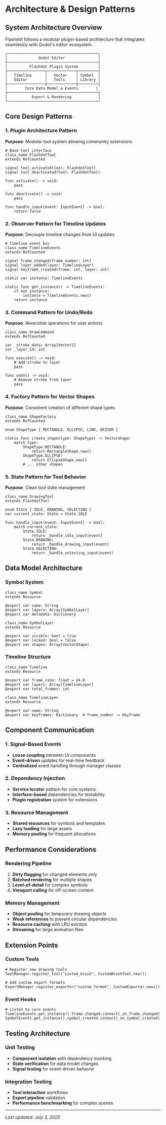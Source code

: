 # Architecture & Design Patterns

## System Architecture Overview

Flashdot follows a modular plugin-based architecture that integrates seamlessly with Godot's editor ecosystem.

```
┌─────────────────────────────────────────┐
│              Godot Editor               │
├─────────────────────────────────────────┤
│          Flashdot Plugin System         │
├─────────────────┬─────────────┬─────────┤
│   Timeline      │   Vector    │ Symbol  │
│   Editor        │   Tools     │ Library │
├─────────────────┼─────────────┼─────────┤
│        Core Data Model & Events        │
├─────────────────────────────────────────┤
│           Export & Rendering            │
└─────────────────────────────────────────┘
```

## Core Design Patterns

### 1. Plugin Architecture Pattern
**Purpose**: Modular tool system allowing community extensions

```gdscript
# Base tool interface
class_name FlashdotTool
extends RefCounted

signal tool_activated(tool: FlashdotTool)
signal tool_deactivated(tool: FlashdotTool)

func activate() -> void:
	pass

func deactivate() -> void:
	pass

func handle_input(event: InputEvent) -> bool:
	return false
```

### 2. Observer Pattern for Timeline Updates
**Purpose**: Decouple timeline changes from UI updates

```gdscript
# Timeline event bus
class_name TimelineEvents
extends RefCounted

signal frame_changed(frame_number: int)
signal layer_added(layer: TimelineLayer)
signal keyframe_created(frame: int, layer: int)

static var instance: TimelineEvents

static func get_instance() -> TimelineEvents:
	if not instance:
		instance = TimelineEvents.new()
	return instance
```

### 3. Command Pattern for Undo/Redo
**Purpose**: Reversible operations for user actions

```gdscript
class_name DrawCommand
extends RefCounted

var _stroke_data: Array[Vector2]
var _layer_id: int

func execute() -> void:
	# Add stroke to layer
	pass

func undo() -> void:
	# Remove stroke from layer
	pass
```

### 4. Factory Pattern for Vector Shapes
**Purpose**: Consistent creation of different shape types

```gdscript
class_name ShapeFactory
extends RefCounted

enum ShapeType { RECTANGLE, ELLIPSE, LINE, BEZIER }

static func create_shape(type: ShapeType) -> VectorShape:
	match type:
		ShapeType.RECTANGLE:
			return RectangleShape.new()
		ShapeType.ELLIPSE:
			return EllipseShape.new()
		# ... other shapes
```

### 5. State Pattern for Tool Behavior
**Purpose**: Clean tool state management

```gdscript
class_name DrawingTool
extends FlashdotTool

enum State { IDLE, DRAWING, SELECTING }
var current_state: State = State.IDLE

func handle_input(event: InputEvent) -> bool:
	match current_state:
		State.IDLE:
			return _handle_idle_input(event)
		State.DRAWING:
			return _handle_drawing_input(event)
		State.SELECTING:
			return _handle_selecting_input(event)
```

## Data Model Architecture

### Symbol System
```gdscript
class_name Symbol
extends Resource

@export var name: String
@export var layers: Array[SymbolLayer]
@export var metadata: Dictionary

class_name SymbolLayer
extends Resource

@export var visible: bool = true
@export var locked: bool = false
@export var shapes: Array[VectorShape]
```

### Timeline Structure
```gdscript
class_name Timeline
extends Resource

@export var frame_rate: float = 24.0
@export var layers: Array[TimelineLayer]
@export var total_frames: int

class_name TimelineLayer
extends Resource

@export var name: String
@export var keyframes: Dictionary  # frame_number -> Keyframe
```

## Component Communication

### 1. Signal-Based Events
- **Loose coupling** between UI components
- **Event-driven** updates for real-time feedback
- **Centralized** event handling through manager classes

### 2. Dependency Injection
- **Service locator** pattern for core systems
- **Interface-based** dependencies for testability
- **Plugin registration** system for extensions

### 3. Resource Management
- **Shared resources** for symbols and templates
- **Lazy loading** for large assets
- **Memory pooling** for frequent allocations

## Performance Considerations

### Rendering Pipeline
1. **Dirty flagging** for changed elements only
2. **Batched rendering** for multiple shapes
3. **Level-of-detail** for complex symbols
4. **Viewport culling** for off-screen content

### Memory Management
- **Object pooling** for temporary drawing objects
- **Weak references** to prevent circular dependencies
- **Resource caching** with LRU eviction
- **Streaming** for large animation files

## Extension Points

### Custom Tools
```gdscript
# Register new drawing tools
ToolManager.register_tool("custom_brush", CustomBrushTool.new())

# Add custom export formats
ExportManager.register_exporter("custom_format", CustomExporter.new())
```

### Event Hooks
```gdscript
# Listen to core events
TimelineEvents.get_instance().frame_changed.connect(_on_frame_changed)
SymbolEvents.get_instance().symbol_created.connect(_on_symbol_created)
```

## Testing Architecture

### Unit Testing
- **Component isolation** with dependency mocking
- **State verification** for data model changes
- **Signal testing** for event-driven behavior

### Integration Testing
- **Tool interaction** workflows
- **Export pipeline** validation
- **Performance benchmarking** for complex scenes

---
_Last updated: July 3, 2025_
